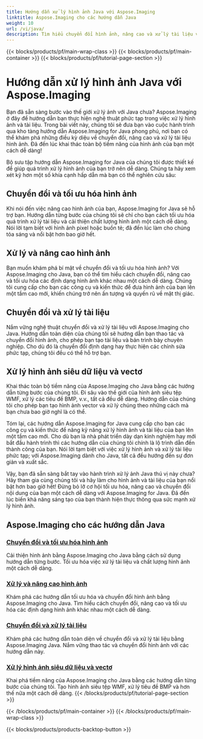 ```yaml
---
title: Hướng dẫn xử lý hình ảnh Java với Aspose.Imaging
linktitle: Aspose.Imaging cho các hướng dẫn Java
weight: 10
url: /vi/java/
description: Tìm hiểu chuyển đổi hình ảnh, nâng cao và xử lý tài liệu với Aspose.Imaging cho Java. Tối ưu hóa hình ảnh một cách dễ dàng với hướng dẫn của chúng tôi.
---
```


{{< blocks/products/pf/main-wrap-class >}}
{{< blocks/products/pf/main-container >}}
{{< blocks/products/pf/tutorial-page-section >}}

# Hướng dẫn xử lý hình ảnh Java với Aspose.Imaging


Bạn đã sẵn sàng bước vào thế giới xử lý ảnh với Java chưa? Aspose.Imaging ở đây để hướng dẫn bạn thực hiện nghệ thuật phức tạp trong việc xử lý hình ảnh và tài liệu. Trong bài viết này, chúng tôi sẽ đưa bạn vào cuộc hành trình qua kho tàng hướng dẫn Aspose.Imaging for Java phong phú, nơi bạn có thể khám phá những điều kỳ diệu về chuyển đổi, nâng cao và xử lý tài liệu hình ảnh. Đã đến lúc khai thác toàn bộ tiềm năng của hình ảnh của bạn một cách dễ dàng!

Bộ sưu tập hướng dẫn Aspose.Imaging for Java của chúng tôi được thiết kế để giúp quá trình xử lý hình ảnh của bạn trở nên dễ dàng. Chúng ta hãy xem xét kỹ hơn một số khía cạnh hấp dẫn mà bạn có thể nghiên cứu sâu:

## Chuyển đổi và tối ưu hóa hình ảnh

Khi nói đến việc nâng cao hình ảnh của bạn, Aspose.Imaging for Java sẽ hỗ trợ bạn. Hướng dẫn từng bước của chúng tôi sẽ chỉ cho bạn cách tối ưu hóa quá trình xử lý tài liệu và cải thiện chất lượng hình ảnh một cách dễ dàng. Nói lời tạm biệt với hình ảnh pixel hoặc buồn tẻ; đã đến lúc làm cho chúng tỏa sáng và nổi bật hơn bao giờ hết.

## Xử lý và nâng cao hình ảnh

Bạn muốn khám phá bí mật về chuyển đổi và tối ưu hóa hình ảnh? Với Aspose.Imaging cho Java, bạn có thể tìm hiểu cách chuyển đổi, nâng cao và tối ưu hóa các định dạng hình ảnh khác nhau một cách dễ dàng. Chúng tôi cung cấp cho bạn các công cụ và kiến thức để đưa hình ảnh của bạn lên một tầm cao mới, khiến chúng trở nên ấn tượng và quyến rũ về mặt thị giác.

## Chuyển đổi và xử lý tài liệu

Nắm vững nghệ thuật chuyển đổi và xử lý tài liệu với Aspose.Imaging cho Java. Hướng dẫn toàn diện của chúng tôi sẽ hướng dẫn bạn thao tác và chuyển đổi hình ảnh, cho phép bạn tạo tài liệu và bản trình bày chuyên nghiệp. Cho dù đó là chuyển đổi định dạng hay thực hiện các chỉnh sửa phức tạp, chúng tôi đều có thể hỗ trợ bạn.

## Xử lý hình ảnh siêu dữ liệu và vectơ

Khai thác toàn bộ tiềm năng của Aspose.Imaging cho Java bằng các hướng dẫn từng bước của chúng tôi. Đi sâu vào thế giới của hình ảnh siêu tệp WMF, xử lý các tiêu đề BMP, v.v., tất cả đều dễ dàng. Hướng dẫn của chúng tôi cho phép bạn tạo hình ảnh vector và xử lý chúng theo những cách mà bạn chưa bao giờ nghĩ là có thể.

Tóm lại, các hướng dẫn Aspose.Imaging for Java cung cấp cho bạn các công cụ và kiến thức để nâng kỹ năng xử lý hình ảnh và tài liệu của bạn lên một tầm cao mới. Cho dù bạn là nhà phát triển dày dạn kinh nghiệm hay mới bắt đầu hành trình thì các hướng dẫn của chúng tôi chính là lộ trình dẫn đến thành công của bạn. Nói lời tạm biệt với việc xử lý hình ảnh và xử lý tài liệu phức tạp; với Aspose.Imaging dành cho Java, tất cả đều hướng đến sự đơn giản và xuất sắc.

Vậy, bạn đã sẵn sàng bắt tay vào hành trình xử lý ảnh Java thú vị này chưa? Hãy tham gia cùng chúng tôi và hãy làm cho hình ảnh và tài liệu của bạn nổi bật hơn bao giờ hết! Đừng bỏ lỡ cơ hội tối ưu hóa, nâng cao và chuyển đổi nội dung của bạn một cách dễ dàng với Aspose.Imaging for Java. Đã đến lúc biến khả năng sáng tạo của bạn thành hiện thực thông qua sức mạnh xử lý hình ảnh.

## Aspose.Imaging cho các hướng dẫn Java
### [Chuyển đổi và tối ưu hóa hình ảnh](./image-conversion-and-optimization/)
Cải thiện hình ảnh bằng Aspose.Imaging cho Java bằng cách sử dụng hướng dẫn từng bước. Tối ưu hóa việc xử lý tài liệu và chất lượng hình ảnh một cách dễ dàng.
### [Xử lý và nâng cao hình ảnh](./image-processing-and-enhancement/)
Khám phá các hướng dẫn tối ưu hóa và chuyển đổi hình ảnh bằng Aspose.Imaging cho Java. Tìm hiểu cách chuyển đổi, nâng cao và tối ưu hóa các định dạng hình ảnh khác nhau một cách dễ dàng.
### [Chuyển đổi và xử lý tài liệu](./document-conversion-and-processing/)
Khám phá các hướng dẫn toàn diện về chuyển đổi và xử lý tài liệu bằng Aspose.Imaging Java. Nắm vững thao tác và chuyển đổi hình ảnh với các hướng dẫn này.
### [Xử lý hình ảnh siêu dữ liệu và vectơ](./metafile-and-vector-image-handling/)
Khai phá tiềm năng của Aspose.Imaging cho Java bằng các hướng dẫn từng bước của chúng tôi. Tạo hình ảnh siêu tệp WMF, xử lý tiêu đề BMP và hơn thế nữa một cách dễ dàng.
{{< /blocks/products/pf/tutorial-page-section >}}

{{< /blocks/products/pf/main-container >}}
{{< /blocks/products/pf/main-wrap-class >}}

{{< blocks/products/products-backtop-button >}}

